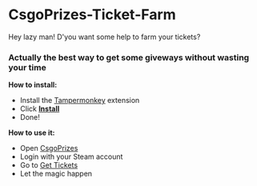 # CsgoPrizes-Ticket-Farm
Hey lazy man! D'you want some help to farm your tickets?

### Actually the best way to get some giveways without wasting your time

**How to install:**
- Install the [Tampermonkey](http://tampermonkey.net/) extension
- Click **[Install](https://openuserjs.org/install/DeathMiner/CsgoPrizes_Ticket_Farm_[CP-FARM].user.js)**
- Done!

**How to use it:**
- Open [CsgoPrizes](http://csgoprizes.com)
- Login with your Steam account
- Go to [Get Tickets](http://csgoprizes.com/get-tickets)
- Let the magic happen
